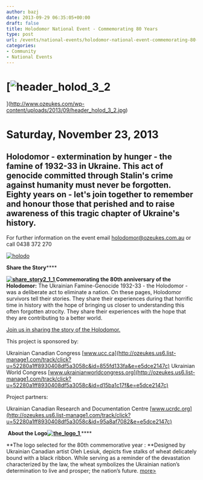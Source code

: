 ```yaml
---
author: bazj
date: 2013-09-29 06:35:05+00:00
draft: false
title: Holodomor National Event - Commemorating 80 Years
type: post
url: /events/national-events/holodomor-national-event-commemorating-80-years/
categories:
- Community
- National Events
---
```


# [![header_holod_3_2](http://www.ozeukes.com/wp-content/uploads/2013/09/header_holod_3_2.jpg)
](http://www.ozeukes.com/wp-content/uploads/2013/09/header_holod_3_2.jpg)




# Saturday, November 23, 2013




## **Holodomor - extermination by hunger - the famine of 1932-33 in Ukraine. This act of genocide committed through Stalin's crime against humanity must never be forgotten. Eighty years on - let's join together to remember and honour those that perished and to raise awareness of this tragic chapter of Ukraine's history.**




For further information on the event
email [holodomor@ozeukes.com.au](mailto:holodomor@ozeukes.com.au) or call 0438 372 270




[![holodo](http://www.ozeukes.com/wp-content/uploads/2013/09/holodo.jpg)
](http://www.ozeukes.com/wp-content/uploads/2013/09/holodo.jpg)


**Share the Story******

**[![share_story2_1_1](http://www.ozeukes.com/wp-content/uploads/2013/09/share_story2_1_1.jpg)
](http://ozeukes.us6.list-manage2.com/track/click?u=52280a1ff8930408df5a3058c&id=5cc438d998&e=e5dce2147c)Commemorating the 80th anniversary of the Holodomor:** The Ukrainian Famine-Genocide 1932-33 - the Holodomor - was a deliberate act to eliminate a nation. On these pages, Holodomor survivors tell their stories. They share their experiences during that horrific time in history with the hope of bringing us closer to understanding this often forgotten atrocity. They share their experiences with the hope that they are contributing to a better world.

[Join us in sharing the story of the Holodomor.](http://ozeukes.us6.list-manage2.com/track/click?u=52280a1ff8930408df5a3058c&id=5cc438d998&e=e5dce2147c)

This project is sponsored by:

Ukrainian Canadian Congress [www.ucc.ca](http://ozeukes.us6.list-manage1.com/track/click?u=52280a1ff8930408df5a3058c&id=855fd133fa&e=e5dce2147c)
Ukrainian World Congress [www.ukrainianworldcongress.org](http://ozeukes.us6.list-manage1.com/track/click?u=52280a1ff8930408df5a3058c&id=d15ba1c17f&e=e5dce2147c)

Project partners:

Ukrainian Canadian Research and Documentation Centre [www.ucrdc.org](http://ozeukes.us6.list-manage1.com/track/click?u=52280a1ff8930408df5a3058c&id=95a8af7082&e=e5dce2147c)

 **About the Logo[![the_logo_1](http://www.ozeukes.com/wp-content/uploads/2013/09/the_logo_1.jpg)
](http://ozeukes.us6.list-manage1.com/track/click?u=52280a1ff8930408df5a3058c&id=68f2d922d3&e=e5dce2147c)******

**The logo selected for the 80th commemorative year : **Designed by Ukrainian Canadian artist Oleh Lesiuk, depicts five stalks of wheat delicately bound with a black ribbon. While serving as a reminder of the devastation characterized by the law, the wheat symbolizes the Ukrainian nation’s determination to live and prosper; the nation’s future. [more>](http://ozeukes.us6.list-manage1.com/track/click?u=52280a1ff8930408df5a3058c&id=68f2d922d3&e=e5dce2147c)
